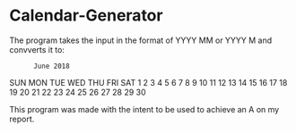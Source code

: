 # Calendar-Generator
The program takes the input in the format of YYYY MM or YYYY M and convverts it to:

          June 2018
 SUN MON TUE WED THU FRI SAT
                       1   2
   3   4   5   6   7   8   9
  10  11  12  13  14  15  16
  17  18  19  20  21  22  23
  24  25  26  27  28  29  30

This program was made with the intent to be used to achieve an A on my report.
